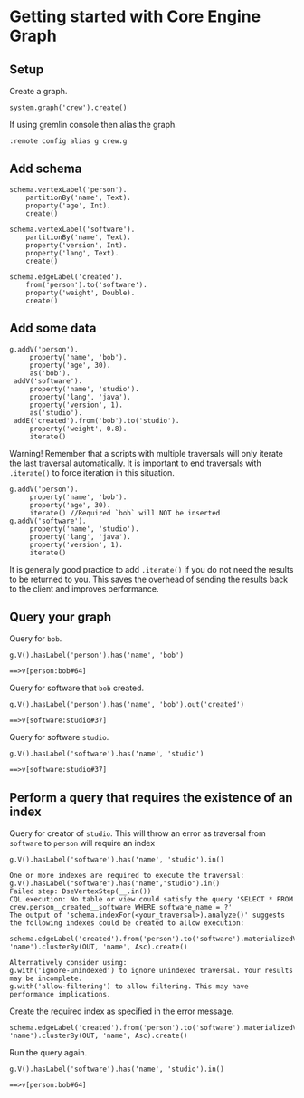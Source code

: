 # Getting started with Core Engine Graph

## Setup
Create a graph.
```
system.graph('crew').create()
```
If using gremlin console then alias the graph.
```
:remote config alias g crew.g
```
## Add schema
```
schema.vertexLabel('person').
    partitionBy('name', Text).
    property('age', Int).
    create()

schema.vertexLabel('software').
    partitionBy('name', Text).
    property('version', Int).
    property('lang', Text).
    create()

schema.edgeLabel('created').
    from('person').to('software').
    property('weight', Double).
    create()
```
## Add some data
```
g.addV('person').
     property('name', 'bob').
     property('age', 30).
     as('bob').
 addV('software').
     property('name', 'studio').
     property('lang', 'java').
     property('version', 1).
     as('studio').
 addE('created').from('bob').to('studio').
     property('weight', 0.8).
     iterate()
```
Warning! Remember that a scripts with multiple traversals will only iterate the last traversal automatically. It
is important to end traversals with `.iterate()` to force iteration in this situation. 
```
g.addV('person').
     property('name', 'bob').
     property('age', 30).
     iterate() //Required `bob` will NOT be inserted
g.addV('software').
     property('name', 'studio').
     property('lang', 'java').
     property('version', 1).
     iterate()
```
It is generally good practice to add `.iterate()` if you do not need the results to be returned to you. This saves the
overhead of sending the results back to the client and improves performance.
 
## Query your graph
Query for `bob`.
```
g.V().hasLabel('person').has('name', 'bob')
```
```
==>v[person:bob#64]
```

Query for software that `bob` created.
```
g.V().hasLabel('person').has('name', 'bob').out('created')
```
```
==>v[software:studio#37]
```
Query for software `studio`.
```
g.V().hasLabel('software').has('name', 'studio')
```
```
==>v[software:studio#37]
```

## Perform a query that requires the existence of an index
Query for creator of `studio`. This will throw an error as traversal from `software` to `person` will require an index  
```
g.V().hasLabel('software').has('name', 'studio').in()
```
```
One or more indexes are required to execute the traversal: g.V().hasLabel("software").has("name","studio").in()
Failed step: DseVertexStep(__.in())
CQL execution: No table or view could satisfy the query 'SELECT * FROM crew.person__created__software WHERE software_name = ?'
The output of 'schema.indexFor(<your_traversal>).analyze()' suggests the following indexes could be created to allow execution:

schema.edgeLabel('created').from('person').to('software').materializedView('person__created__software_by_software_name').ifNotExists().partitionBy(IN, 'name').clusterBy(OUT, 'name', Asc).create()

Alternatively consider using:
g.with('ignore-unindexed') to ignore unindexed traversal. Your results may be incomplete.
g.with('allow-filtering') to allow filtering. This may have performance implications.
```
Create the required index as specified in the error message.
```
schema.edgeLabel('created').from('person').to('software').materializedView('person__created__software_by_software_name').ifNotExists().partitionBy(IN, 'name').clusterBy(OUT, 'name', Asc).create()
```
Run the query again.
```
g.V().hasLabel('software').has('name', 'studio').in()
```
```
==>v[person:bob#64]
```